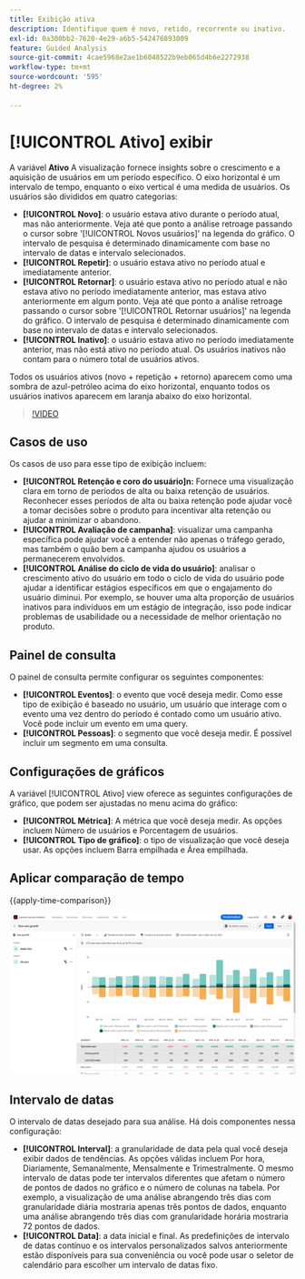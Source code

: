 ```yaml
---
title: Exibição ativa
description: Identifique quem é novo, retido, recorrente ou inativo.
exl-id: 0a300bb2-7620-4e29-a6b5-542476893009
feature: Guided Analysis
source-git-commit: 4cae5968e2ae1b6048522b9eb065d4b6e2272938
workflow-type: tm+mt
source-wordcount: '595'
ht-degree: 2%

---
```


# [!UICONTROL Ativo] exibir

A variável **Ativo** A visualização fornece insights sobre o crescimento e a aquisição de usuários em um período específico. O eixo horizontal é um intervalo de tempo, enquanto o eixo vertical é uma medida de usuários. Os usuários são divididos em quatro categorias:

* **[!UICONTROL Novo]**: o usuário estava ativo durante o período atual, mas não anteriormente. Veja até que ponto a análise retroage passando o cursor sobre &#39;[!UICONTROL Novos usuários]&#39; na legenda do gráfico. O intervalo de pesquisa é determinado dinamicamente com base no intervalo de datas e intervalo selecionados.
* **[!UICONTROL Repetir]**: o usuário estava ativo no período atual e imediatamente anterior.
* **[!UICONTROL Retornar]**: o usuário estava ativo no período atual e não estava ativo no período imediatamente anterior, mas estava ativo anteriormente em algum ponto. Veja até que ponto a análise retroage passando o cursor sobre &#39;[!UICONTROL Retornar usuários]&#39; na legenda do gráfico. O intervalo de pesquisa é determinado dinamicamente com base no intervalo de datas e intervalo selecionados.
* **[!UICONTROL Inativo]**: o usuário estava ativo no período imediatamente anterior, mas não está ativo no período atual. Os usuários inativos não contam para o número total de usuários ativos.

Todos os usuários ativos (novo + repetição + retorno) aparecem como uma sombra de azul-petróleo acima do eixo horizontal, enquanto todos os usuários inativos aparecem em laranja abaixo do eixo horizontal.

>[!VIDEO](https://video.tv.adobe.com/v/3421667/?learn=on)

## Casos de uso

Os casos de uso para esse tipo de exibição incluem:

* **[!UICONTROL Retenção e coro do usuário]n:** Fornece uma visualização clara em torno de períodos de alta ou baixa retenção de usuários. Reconhecer esses períodos de alta ou baixa retenção pode ajudar você a tomar decisões sobre o produto para incentivar alta retenção ou ajudar a minimizar o abandono.
* **[!UICONTROL Avaliação de campanha]**: visualizar uma campanha específica pode ajudar você a entender não apenas o tráfego gerado, mas também o quão bem a campanha ajudou os usuários a permanecerem envolvidos.
* **[!UICONTROL Análise do ciclo de vida do usuário]**: analisar o crescimento ativo do usuário em todo o ciclo de vida do usuário pode ajudar a identificar estágios específicos em que o engajamento do usuário diminui. Por exemplo, se houver uma alta proporção de usuários inativos para indivíduos em um estágio de integração, isso pode indicar problemas de usabilidade ou a necessidade de melhor orientação no produto.

## Painel de consulta

O painel de consulta permite configurar os seguintes componentes:

* **[!UICONTROL Eventos]**: o evento que você deseja medir. Como esse tipo de exibição é baseado no usuário, um usuário que interage com o evento uma vez dentro do período é contado como um usuário ativo. Você pode incluir um evento em uma query.
* **[!UICONTROL Pessoas]**: o segmento que você deseja medir. É possível incluir um segmento em uma consulta.

## Configurações de gráficos

A variável [!UICONTROL Ativo] view oferece as seguintes configurações de gráfico, que podem ser ajustadas no menu acima do gráfico:

* **[!UICONTROL Métrica]**: A métrica que você deseja medir. As opções incluem Número de usuários e Porcentagem de usuários.
* **[!UICONTROL Tipo de gráfico]**: o tipo de visualização que você deseja usar. As opções incluem Barra empilhada e Área empilhada.

## Aplicar comparação de tempo

{{apply-time-comparison}}

![Comparação de tempo ativo](../assets/active-compare.png)

## Intervalo de datas

O intervalo de datas desejado para sua análise. Há dois componentes nessa configuração:

* **[!UICONTROL Interval]**: a granularidade de data pela qual você deseja exibir dados de tendências. As opções válidas incluem Por hora, Diariamente, Semanalmente, Mensalmente e Trimestralmente. O mesmo intervalo de datas pode ter intervalos diferentes que afetam o número de pontos de dados no gráfico e o número de colunas na tabela. Por exemplo, a visualização de uma análise abrangendo três dias com granularidade diária mostraria apenas três pontos de dados, enquanto uma análise abrangendo três dias com granularidade horária mostraria 72 pontos de dados.
* **[!UICONTROL Data]**: a data inicial e final. As predefinições de intervalo de datas contínuo e os intervalos personalizados salvos anteriormente estão disponíveis para sua conveniência ou você pode usar o seletor de calendário para escolher um intervalo de datas fixo.
